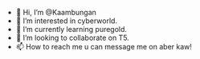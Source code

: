 - 👋 Hi, I’m @Kaambungan
- 👀 I’m interested in cyberworld. 
- 🌱 I’m currently learning puregold. 
- 💞️ I’m looking to collaborate on T5. 
- 📫 How to reach me u can message me on aber kaw! 

<!---
Kaambungan/Kaambungan is a ✨ special ✨ repository because its `README.md` (this file) appears on your GitHub profile.
You can click the Preview link to take a look at your changes.
--->
